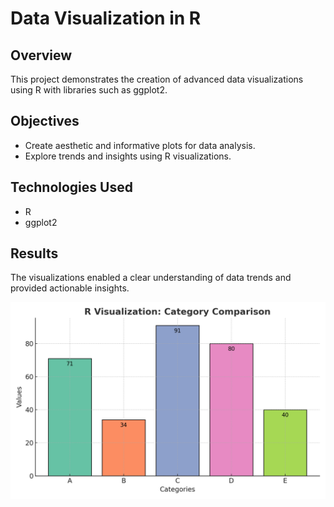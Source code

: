 # Data Visualization in R

## Overview
This project demonstrates the creation of advanced data visualizations using R with libraries such as ggplot2.

## Objectives
- Create aesthetic and informative plots for data analysis.
- Explore trends and insights using R visualizations.

## Technologies Used
- R
- ggplot2

## Results
The visualizations enabled a clear understanding of data trends and provided actionable insights.

![R Visualization Example](../assets/r_visualization.png)
